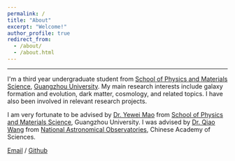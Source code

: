 ```yaml
---
permalink: /
title: "About"
excerpt: "Welcome!"
author_profile: true
redirect_from: 
  - /about/
  - /about.html
---
```

---


I'm a third year undergraduate student from [School of Physics and Materials Science](https://spee.gzhu.edu.cn/index.htm), [Guangzhou University](https://www.gzhu.edu.cn/). My main research interests include galaxy formation and evolution, dark matter, cosmology, and related topics. I have also been involved in relevant research projects.

I am very fortunate to be advised by [Dr. Yewei Mao](https://spee.gzhu.edu.cn/info/1681/18121.htm) from [School of Physics and Materials Science](https://spee.gzhu.edu.cn/index.htm), Guangzhou University. I was advised by [Dr. Qiao Wang](https://nao.cas.cn/jypy/ds/ssds/202204/t20220406_6419582.html) from [National Astronomical Observatories](https://english.nao.cas.cn/), Chinese Academy of Sciences.

<!-- 
You can find my CV here: [Weixuan Pan's Curriculum Vitae](../assets/Curriculum_Vitae.pdf).
 -->
 
[Email](mailto:wxpan@e.gzhu.edu.cn) / [Github](https://github.com/portia-sudo) 



<!-- 
My main research interests include galaxy formation and evolution, dark matter, cosmology, and related topics. I have also been involved in relevant research projects.
 -->
